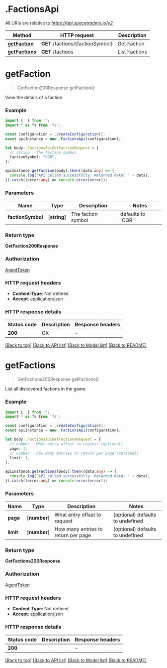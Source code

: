 # .FactionsApi

All URIs are relative to *https://api.spacetraders.io/v2*

Method | HTTP request | Description
------------- | ------------- | -------------
[**getFaction**](FactionsApi.md#getFaction) | **GET** /factions/{factionSymbol} | Get Faction
[**getFactions**](FactionsApi.md#getFactions) | **GET** /factions | List Factions


# **getFaction**
> GetFaction200Response getFaction()

View the details of a faction.

### Example


```typescript
import {  } from '';
import * as fs from 'fs';

const configuration = .createConfiguration();
const apiInstance = new .FactionsApi(configuration);

let body:.FactionsApiGetFactionRequest = {
  // string | The faction symbol
  factionSymbol: "CGR",
};

apiInstance.getFaction(body).then((data:any) => {
  console.log('API called successfully. Returned data: ' + data);
}).catch((error:any) => console.error(error));
```


### Parameters

Name | Type | Description  | Notes
------------- | ------------- | ------------- | -------------
 **factionSymbol** | [**string**] | The faction symbol | defaults to 'CGR'


### Return type

**GetFaction200Response**

### Authorization

[AgentToken](README.md#AgentToken)

### HTTP request headers

 - **Content-Type**: Not defined
 - **Accept**: application/json


### HTTP response details
| Status code | Description | Response headers |
|-------------|-------------|------------------|
**200** | OK |  -  |

[[Back to top]](#) [[Back to API list]](README.md#documentation-for-api-endpoints) [[Back to Model list]](README.md#documentation-for-models) [[Back to README]](README.md)

# **getFactions**
> GetFactions200Response getFactions()

List all discovered factions in the game.

### Example


```typescript
import {  } from '';
import * as fs from 'fs';

const configuration = .createConfiguration();
const apiInstance = new .FactionsApi(configuration);

let body:.FactionsApiGetFactionsRequest = {
  // number | What entry offset to request (optional)
  page: 1,
  // number | How many entries to return per page (optional)
  limit: 1,
};

apiInstance.getFactions(body).then((data:any) => {
  console.log('API called successfully. Returned data: ' + data);
}).catch((error:any) => console.error(error));
```


### Parameters

Name | Type | Description  | Notes
------------- | ------------- | ------------- | -------------
 **page** | [**number**] | What entry offset to request | (optional) defaults to undefined
 **limit** | [**number**] | How many entries to return per page | (optional) defaults to undefined


### Return type

**GetFactions200Response**

### Authorization

[AgentToken](README.md#AgentToken)

### HTTP request headers

 - **Content-Type**: Not defined
 - **Accept**: application/json


### HTTP response details
| Status code | Description | Response headers |
|-------------|-------------|------------------|
**200** |  |  -  |

[[Back to top]](#) [[Back to API list]](README.md#documentation-for-api-endpoints) [[Back to Model list]](README.md#documentation-for-models) [[Back to README]](README.md)


